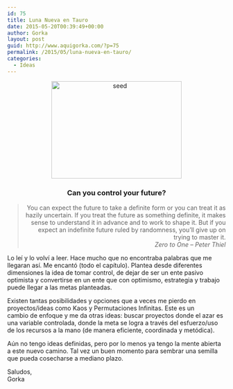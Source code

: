 ```yaml
---
id: 75
title: Luna Nueva en Tauro
date: 2015-05-20T00:39:49+00:00
author: Gorka
layout: post
guid: http://www.aquigorka.com/?p=75
permalink: /2015/05/luna-nueva-en-tauro/
categories:
  - Ideas
---
```

<p style="text-align: center;">
  <a href="http://www.aquigorka.com/wp-content/uploads/2015/05/seed.jpg"><img class="aligncenter size-medium wp-image-76" src="http://www.aquigorka.com/wp-content/uploads/2015/05/seed-300x225.jpg" alt="seed" width="300" height="225" srcset="http://www.aquigorka.com/wp-content/uploads/2015/05/seed-300x225.jpg 300w, http://www.aquigorka.com/wp-content/uploads/2015/05/seed.jpg 380w" sizes="(max-width: 300px) 100vw, 300px" /></a>
</p>

<h3 style="text-align: center;">
  <strong>Can you control your future?</strong>
</h3>

> <p style="text-align: right;">
>   You can expect the future to take a definite form or you can treat it as hazily uncertain. If you treat the future as something definite, it makes sense to understand it in advance and to work to shape it. But if you expect an indefinite future ruled by randomness, you&#8217;ll give up on trying to master it.<br /> <em>Zero to One &#8211; Peter Thiel</em>
> </p>
> 
> <div style="text-align: right;">
>
> </div>

<p style="text-align: left;">
  Lo leí y lo volví a leer. Hace mucho que no encontraba palabras que me llegaran así. Me encantó (todo el capítulo). Plantea desde diferentes dimensiones la idea de tomar control, de dejar de ser un ente pasivo optimista y convertirse en un ente que con optimismo, estrategia y trabajo puede llegar a las metas planteadas.
</p>

<p style="text-align: left;">
  Existen tantas posibilidades y opciones que a veces me pierdo en proyectos/ideas como Kaos y Permutaciones Infinitas. Este es un cambio de enfoque y me da otras ideas: buscar proyectos donde el azar es una variable controlada, donde la meta se logra a través del esfuerzo/uso de los recursos a la mano (de manera eficiente, coordinada y metódica).
</p>

<p style="text-align: left;">
  Aún no tengo ideas definidas, pero por lo menos ya tengo la mente abierta a este nuevo camino. Tal vez un buen momento para sembrar una semilla que pueda cosecharse a mediano plazo.
</p>

<div style="text-align: left;">
  Saludos,<br /> Gorka
</div>